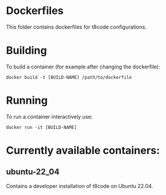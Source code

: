 # Dockerfiles

This folder contains dockerfiles for t8code configurations.

# Building

To build a container (for example after changing the dockerfile):

```
docker build -t [BUILD-NAME] /path/to/dockerfile
```

# Running

To run a container interactively use:

```
docker run -it [BUILD-NAME]
```



# Currently available containers:

## ubuntu-22_04

Contains a developer installation of t8code on Ubuntu 22.04.
